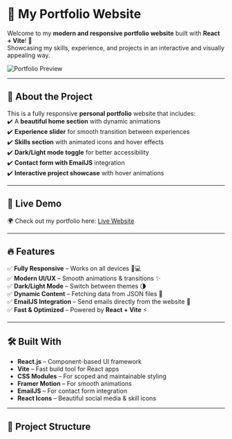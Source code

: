 # 🚀 My Portfolio Website

Welcome to my **modern and responsive portfolio website** built with **React + Vite**! 🌟  
Showcasing my skills, experience, and projects in an interactive and visually appealing way.  

![Portfolio Preview](././public/portfolio-preview.png)

---

## 📜 **About the Project**
This is a fully responsive **personal portfolio** website that includes:  
✔️ A **beautiful home section** with dynamic animations  
✔️ **Experience slider** for smooth transition between experiences  
✔️ **Skills section** with animated icons and hover effects  
✔️ **Dark/Light mode toggle** for better accessibility  
✔️ **Contact form with EmailJS** integration  
✔️ **Interactive project showcase** with hover animations  

---

## 🚀 **Live Demo**
🌍 Check out my portfolio here: [Live Website](https://mihirkaushalbhatt.netlify.app/)  

---

## 🔥 **Features**
✅ **Fully Responsive** – Works on all devices 📱💻  
✅ **Modern UI/UX** – Smooth animations & transitions ✨  
✅ **Dark/Light Mode** – Switch between themes 🌗  
✅ **Dynamic Content** – Fetching data from JSON files 📁  
✅ **EmailJS Integration** – Send emails directly from the website 📩  
✅ **Fast & Optimized** – Powered by **React + Vite** ⚡  

---

## 🛠️ **Built With**
- **React.js** – Component-based UI framework  
- **Vite** – Fast build tool for React apps  
- **CSS Modules** – For scoped and maintainable styling  
- **Framer Motion** – For smooth animations  
- **EmailJS** – For contact form integration  
- **React Icons** – Beautiful social media & skill icons  

---

## 📂 **Project Structure**
